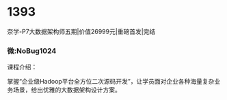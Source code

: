 # 1393
奈学-P7大数据架构师五期|价值26999元|重磅首发|完结
### 微:NoBug1024 


课程介绍：

掌握“企业级Hadoop平台全方位二次源码开发”，让学员面对企业各种海量复杂业务场景，给出优雅的大数据架构设计方案。
